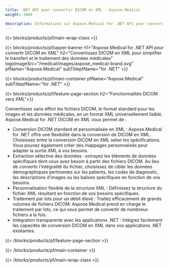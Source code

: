 ```yaml
---
title: .NET API pour convertir DICOM en XML - Aspose.Medical
weight: 3000

description: Informations sur Aspose.Medical for .NET API pour convertir DICOM en XML
---
```


{{< blocks/products/pf/main-wrap-class >}}

{{< blocks/products/pf/upper-banner h1="Aspose.Medical for .NET API pour convertir DICOM en XML" h2="Convertissez DICOM en XML pour simplifier le transfert et le traitement des données médicales" logoImageSrc="/medical/images/aspose_medical-brand.svg" pfName="Aspose.Medical" subTitlepfName="for .NET" >}}

{{< blocks/products/pf/main-container pfName="Aspose.Medical" subTitlepfName="for .NET" >}}

{{< blocks/products/pf/feature-page-section h2="Fonctionnalités DICOM vers XML">}}

<p>Convertissez sans effort les fichiers DICOM, le format standard pour les images et les données médicales, en un format XML universellement lisible. Aspose.Medical for .NET DICOM en XML vous permet de :</p>

<ul>
<li>Conversion DICOM standard et personnalisée en XML : Aspose.Medical for .NET offre une flexibilité dans la conversion de DICOM en XML. Choisissez entre la conversion DICOM en XML selon les spécifications. Vous pouvez également créer des mappages personnalisés pour adapter la sortie XML à vos besoins.</li>
<li>Extraction sélective des données : extrayez les éléments de données spécifiques dont vous avez besoin à partir des fichiers DICOM. Au lieu de convertir l’intégralité du fichier, choisissez de cibler les données démographiques pertinentes sur les patients, les codes de diagnostic, les descriptions d’images ou les balises spécifiques en fonction de vos besoins.</li>
<li>Personnalisation flexible de la structure XML : Définissez la structure du fichier XML résultant en fonction de vos besoins spécifiques.</li>
<li>Traitement par lots pour un débit élevé : Traitez efficacement de grands volumes de fichiers DICOM. Aspose.Medical prend en charge le traitement par lots, ce qui vous permet de convertir de nombreux fichiers à la fois.</li>
<li>Intégration transparente avec les applications .NET : Intégrez facilement les capacités de conversion DICOM en XML dans vos applications .NET existantes.</li>
</ul>

{{< /blocks/products/pf/feature-page-section >}}

{{< /blocks/products/pf/main-container >}}

{{< /blocks/products/pf/main-wrap-class >}}